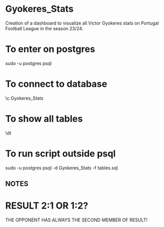# Gyokeres_Stats
Creation of a dashboard to visualize all Victor Gyokeres stats on Portugal Football League in the season 23/24.

# To enter on postgres

sudo -u postgres psql

# To connect to database 

\c Gyokeres_Stats

# To show all tables 

\dt

# To run script outside psql

sudo -u postgres psql -d Gyokeres_Stats -f tables.sql



## NOTES 

# RESULT 2:1 OR 1:2?

THE OPPONENT HAS ALWAYS THE SECOND MEMBER OF RESULT!